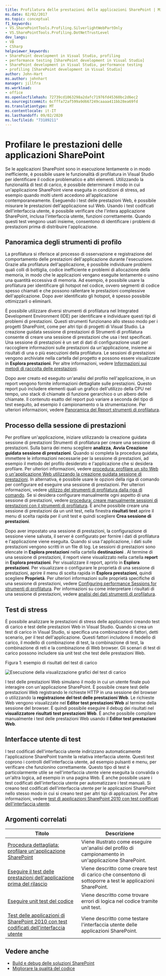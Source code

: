 ```yaml
---
title: Profilatura delle prestazioni delle applicazioni SharePoint | Microsoft Docs
ms.date: 02/02/2017
ms.topic: conceptual
f1_keywords:
- VS.SharePointTools.Profiling.SilverlightWebPartOnly
- VS.SharePointTools.Profiling.DotNetTrustLevel
dev_langs:
- VB
- CSharp
helpviewer_keywords:
- SharePoint development in Visual Studio, profiling
- performance testing [SharePoint development in Visual Studio]
- SharePoint development in Visual Studio, performance testing
- profiling [SharePoint development in Visual Studio]
author: John-Hart
ms.author: johnhart
manager: jillfra
ms.workload:
- office
ms.openlocfilehash: 72739cd1063298a2dafc71976fd45360bc2d6ec2
ms.sourcegitcommit: 6cfffa72af599a9d667249caaaa411bb28ea69fd
ms.translationtype: MT
ms.contentlocale: it-IT
ms.lasthandoff: 09/02/2020
ms.locfileid: "73189211"
---
```

# <a name="profile-the-performance-of-sharepoint-applications"></a>Profilare le prestazioni delle applicazioni SharePoint

Se le applicazioni SharePoint sono in esecuzione lentamente o in modo inefficiente, è possibile usare le funzionalità di profilatura in Visual Studio per identificare il codice problematico e altri elementi. Utilizzando la funzionalità di test di carico, è possibile determinare il modo in cui un'applicazione SharePoint viene eseguita in condizioni di stress, ad esempio quando molti utenti accedono all'applicazione contemporaneamente. Eseguendo i test delle prestazioni Web, è possibile misurare le prestazioni dell'applicazione sul Web. Usando i test codificati dell'interfaccia utente, è possibile verificare che l'intera applicazione SharePoint, inclusa l'interfaccia utente, funzioni correttamente. Quando questi test vengono usati insieme, consentono di identificare i problemi di prestazioni prima di distribuire l'applicazione.

## <a name="profile-tools-overview"></a>Panoramica degli strumenti di profilo

La profilatura si riferisce al processo di osservazione e registrazione del comportamento delle prestazioni dell'applicazione durante l'esecuzione. Grazie alla profilatura dell'applicazione, è possibile individuare problemi quali colli di bottiglia, codice inefficiente e problemi di allocazione della memoria, in modo che le applicazioni vengano eseguite lentamente o usino una quantità eccessiva di memoria. Ad esempio, è possibile usare la profilatura per identificare gli hotspot nel codice, ovvero segmenti di codice spesso chiamati e che possono rallentare le prestazioni complessive dell'applicazione. Dopo aver identificato gli hotspot, è spesso possibile ottimizzarli o eliminarli.

È possibile utilizzare diversi strumenti di profilatura nel Integrated Development Environment (IDE) per identificare e individuare questi tipi di problemi di prestazioni. Questi strumenti funzionano allo stesso modo per i progetti SharePoint, come per altri tipi di progetti di Visual Studio. La creazione guidata sessione di prestazioni di Strumenti di profilatura consente di creare una sessione di prestazioni che usa i test specificati. Una sessione di prestazioni è un set di dati di configurazione usati per raccogliere informazioni sulle prestazioni da un'applicazione, insieme ai risultati di una o più esecuzioni della profilatura. Le sessioni di prestazioni vengono archiviate nella cartella del progetto e possono essere visualizzate in **Esplora prestazioni**. Per altre informazioni, vedere [Informazioni sui metodi di raccolta delle prestazioni](../profiling/understanding-performance-collection-methods.md).

Dopo aver creato ed eseguito un'analisi del profilo nell'applicazione, in un report vengono fornite informazioni dettagliate sulle prestazioni. Questo report può includere elementi quali un grafico dell'utilizzo della CPU nel tempo, uno stack di chiamate di funzione gerarchico o un albero delle chiamate. Il contenuto esatto del report può variare a seconda del tipo di test eseguito, ad esempio il campionamento o la strumentazione. Per ulteriori informazioni, vedere [Panoramica del Report strumenti di profilatura](../profiling/performance-report-overview.md).

## <a name="performance-session-process"></a>Processo della sessione di prestazioni

Per profilare un'applicazione, iniziare utilizzando la creazione guidata sessione di prestazioni Strumenti di profilatura per creare una sessione di prestazioni. Sulla barra dei menu scegliere **analizza**, **Avvia Creazione guidata sessione di prestazioni**. Quando si completa la procedura guidata, immettere le informazioni necessarie per la sessione di prestazioni, ad esempio il metodo del profilo desiderato e l'applicazione che si desidera profilare. Per ulteriori informazioni, vedere [procedura: profilare un sito Web o un'applicazione Web utilizzando la creazione guidata sessione di prestazioni](../profiling/how-to-collect-performance-data-for-a-web-site.md). In alternativa, è possibile usare le opzioni della riga di comando per configurare ed eseguire una sessione di prestazioni. Per ulteriori informazioni, vedere [utilizzo del strumenti di profilatura dalla riga di comando](../profiling/using-the-profiling-tools-from-the-command-line.md). Se si desidera configurare manualmente ogni aspetto di una sessione di prestazioni, vedere [procedura: creare manualmente sessioni di prestazioni con il strumenti di profilatura](../profiling/how-to-manually-create-performance-sessions.md). È anche possibile creare una sessione di prestazioni da un unit test, nella finestra **risultati test** aprire il menu di scelta rapida per il unit test e quindi scegliere **Crea sessione di prestazioni**.

Dopo aver impostato una sessione di prestazioni, la configurazione di sessione viene salvata, il server è configurato per fornire i dati di profilatura e l'applicazione viene eseguita. Quando si usa l'applicazione, i dati sulle prestazioni vengono scritti in un file di log. Le sessioni di prestazioni sono elencate in **Esplora prestazioni** nella cartella **destinazioni** . Al termine di una sessione di prestazioni, il report viene visualizzato nella cartella **report** in **Esplora prestazioni**. Per visualizzare il report, aprirlo in **Esplora prestazioni**. Per visualizzare o configurare le proprietà di una sessione di prestazioni, aprire il menu di scelta rapida in **Esplora prestazioni**, quindi scegliere **Proprietà**. Per ulteriori informazioni sulle proprietà specifiche di una sessione di prestazioni, vedere [Configuring performance Sessions for strumenti di profilatura](../profiling/configuring-performance-sessions.md). Per informazioni su come interpretare i risultati di una sessione di prestazioni, vedere [analisi dei dati strumenti di profilatura](../profiling/analyzing-performance-tools-data.md).

## <a name="stress-test"></a>Test di stress

È possibile analizzare le prestazioni di stress delle applicazioni creando test di carico e test delle prestazioni Web in Visual Studio. Quando si crea un test di carico in Visual Studio, si specifica una combinazione di fattori, detti scenario, per il test dell'applicazione. Questi fattori includono il modello di carico, il modello di combinazione di test, la combinazione di test, la combinazione di reti e la combinazione di Web browser. Gli scenari di test di carico possono includere sia unit test che test delle prestazioni Web.

Figura 1: esempio di risultati del test di carico

![Esecuzione della visualizzazione grafici del test di carico](../sharepoint/media/load-webgraphs.png "Esecuzione della visualizzazione grafici del test di carico")

I test delle prestazioni Web simulano il modo in cui un utente finale può interagire con un'applicazione SharePoint. È possibile creare test delle prestazioni Web registrando le richieste HTTP in una sessione del browser o utilizzando la **registrazione del test delle prestazioni Web**. Le richieste Web vengono visualizzate nel **Editor test prestazioni Web** al termine della sessione del browser. È quindi possibile eseguire il debug dei risultati nel **visualizzatore risultati test prestazioni Web**. È anche possibile compilare manualmente i test delle prestazioni Web usando il **Editor test prestazioni Web**.

## <a name="test-user-interfaces"></a>Interfacce utente di test

I test codificati dell'interfaccia utente indirizzano automaticamente l'applicazione SharePoint tramite la relativa interfaccia utente. Questi test coprono i controlli dell'interfaccia utente, ad esempio pulsanti e menu, per verificare che funzionino correttamente. Questo tipo di test è particolarmente utile se nell'interfaccia utente viene eseguita la convalida o un'altra logica, ad esempio in una pagina Web. È anche possibile usare i test codificati dell'interfaccia utente per automatizzare i test manuali. Si creano test codificati dell'interfaccia utente per le applicazioni SharePoint nello stesso modo in cui si creano test per altri tipi di applicazioni. Per altre informazioni, vedere [test di applicazioni SharePoint 2010 con test codificati dell'interfaccia utente](/visualstudio/test/testing-sharepoint-2010-applications-with-coded-ui-tests?view=vs-2015).

## <a name="related-topics"></a>Argomenti correlati

|Titolo|Descrizione|
|-----------|-----------------|
|[Procedura dettagliata: profilare un'applicazione SharePoint](../sharepoint/walkthrough-profiling-a-sharepoint-application.md)|Viene illustrato come eseguire un'analisi del profilo di campionamento in un'applicazione SharePoint.|
|[Eseguire il test delle prestazioni dell'applicazione prima del rilascio](/azure/devops/test/load-test/run-performance-tests-app-before-release?view=vsts)|Viene descritto come creare test di carico che consentono di sottoporre a test le applicazioni SharePoint.|
|[Eseguire unit test del codice](../test/unit-test-your-code.md)|Viene descritto come trovare errori di logica nel codice tramite unit test.|
|[Test delle applicazioni di SharePoint 2010 con test codificati dell'interfaccia utente](/visualstudio/test/testing-sharepoint-2010-applications-with-coded-ui-tests?view=vs-2015)|Viene descritto come testare l'interfaccia utente delle applicazioni SharePoint.|

## <a name="see-also"></a>Vedere anche

- [Build e debug delle soluzioni SharePoint](../sharepoint/building-and-debugging-sharepoint-solutions.md)
- [Migliorare la qualità del codice](../test/improve-code-quality.md)